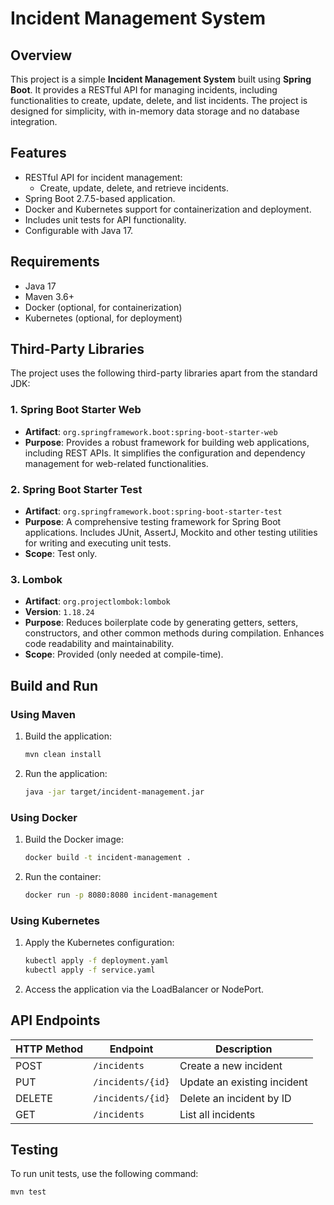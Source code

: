 
# Incident Management System

## Overview

This project is a simple **Incident Management System** built using **Spring Boot**. It provides a RESTful API for managing incidents, including functionalities to create, update, delete, and list incidents. The project is designed for simplicity, with in-memory data storage and no database integration.

## Features

- RESTful API for incident management:
    - Create, update, delete, and retrieve incidents.
- Spring Boot 2.7.5-based application.
- Docker and Kubernetes support for containerization and deployment.
- Includes unit tests for API functionality.
- Configurable with Java 17.

## Requirements

- Java 17
- Maven 3.6+
- Docker (optional, for containerization)
- Kubernetes (optional, for deployment)

## Third-Party Libraries
The project uses the following third-party libraries apart from the standard JDK:

### 1. **Spring Boot Starter Web**
- **Artifact**: `org.springframework.boot:spring-boot-starter-web`
- **Purpose**: Provides a robust framework for building web applications, including REST APIs. It simplifies the configuration and dependency management for web-related functionalities.

### 2. **Spring Boot Starter Test**
- **Artifact**: `org.springframework.boot:spring-boot-starter-test`
- **Purpose**: A comprehensive testing framework for Spring Boot applications. Includes JUnit, AssertJ, Mockito and other testing utilities for writing and executing unit tests.
- **Scope**: Test only.

### 3. **Lombok**
- **Artifact**: `org.projectlombok:lombok`
- **Version**: `1.18.24`
- **Purpose**: Reduces boilerplate code by generating getters, setters, constructors, and other common methods during compilation. Enhances code readability and maintainability.
- **Scope**: Provided (only needed at compile-time).

## Build and Run

### Using Maven
1. Build the application:
   ```bash
   mvn clean install
   ```
2. Run the application:
   ```bash
   java -jar target/incident-management.jar
   ```

### Using Docker
1. Build the Docker image:
   ```bash
   docker build -t incident-management .
   ```
2. Run the container:
   ```bash
   docker run -p 8080:8080 incident-management
   ```

### Using Kubernetes
1. Apply the Kubernetes configuration:
   ```bash
   kubectl apply -f deployment.yaml
   kubectl apply -f service.yaml
   ```
2. Access the application via the LoadBalancer or NodePort.

## API Endpoints
| HTTP Method | Endpoint             | Description                   |
|-------------|----------------------|-------------------------------|
| POST        | `/incidents`         | Create a new incident         |
| PUT         | `/incidents/{id}`    | Update an existing incident   |
| DELETE      | `/incidents/{id}`    | Delete an incident by ID      |
| GET         | `/incidents`         | List all incidents            |

## Testing
To run unit tests, use the following command:
```bash
mvn test
```




